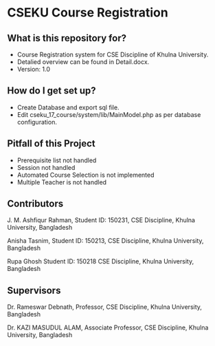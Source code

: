 # CSEKU Course Registration 

## What is this repository for?

* Course Registration system for CSE Discipline of Khulna University.
* Detalied overview can be found in Detail.docx.
* Version: 1.0

## How do I get set up?

* Create Database and export sql file.
* Edit cseku_17_course/system/lib/MainModel.php as per database configuration. 

## Pitfall of this Project

* Prerequisite list not handled
* Session not handled
* Automated Course Selection is not implemented
* Multiple Teacher is not handled

## Contributors

J. M. Ashfiqur Rahman,
Student ID: 150231,
CSE Discipline, Khulna University,
Bangladesh

Anisha Tasnim,
Student ID: 150213,
CSE Discipline, Khulna University,
Bangladesh

Rupa Ghosh
Student ID: 150218
CSE Discipline, Khulna University,
Bangladesh

## Supervisors

Dr. Rameswar Debnath,
Professor,
CSE Discipline, Khulna University,
Bangladesh

Dr. KAZI MASUDUL ALAM,
Associate Professor,
CSE Discipline, Khulna University,
Bangladesh